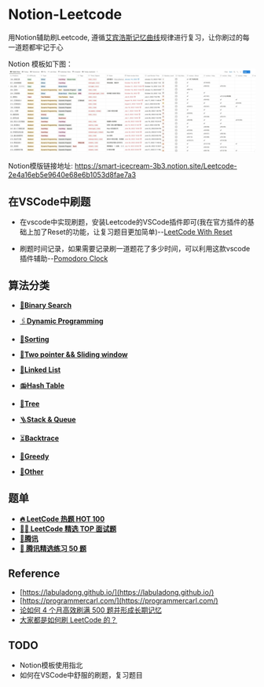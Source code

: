 # Notion-Leetcode

用Notion辅助刷Leetcode, 遵循[艾宾浩斯记忆曲线](https://zh.wikipedia.org/zh-cn/%E9%81%97%E5%BF%98%E6%9B%B2%E7%BA%BF#%E7%90%86%E8%AE%BA%E5%9F%BA%E7%A1%80)规律进行复习，让你刷过的每一道题都牢记于心

Notion 模板如下图：
![template](screenshots/template.jpg)

Notion模版链接地址: https://smart-icecream-3b3.notion.site/Leetcode-2e4a16eb5e9640e68e6b1053d8fae7a3

## 在VSCode中刷题

- 在vscode中实现刷题，安装Leetcode的VSCode插件即可(我在官方插件的基础上加了Reset的功能，让复习题目更加简单)--[LeetCode With Reset](https://marketplace.visualstudio.com/items?itemName=jackluson.leetcode-with-reset)

- 刷题时间记录，如果需要记录刷一道题花了多少时间，可以利用这款vscode插件辅助--[Pomodoro Clock](https://marketplace.visualstudio.com/items?itemName=jackluson.pomodoro-clock)


## 算法分类

- [🔎**Binary Search**](https://www.notion.so/Binary-Search-dfded3b6e0744c27bbff65d487c5e5e5)

- [🖇**Dynamic Programming**](https://www.notion.so/-Dynamic-Programming-9640e63504dc4fc3892321942303efb5)

- [🎹**Sorting**](https://www.notion.so/Sorting-4d82841b88714a09b850da240db6d16e)

- [🍭**Two pointer && Sliding window**](https://www.notion.so/Two-pointer-Sliding-window-5e05ad4dacbb45ce8dd97f3f63286df6)

- [🔗**Linked List**](https://www.notion.so/Linked-List-c256080869cf4906bd1ee908d3330b66)

- [📻**Hash Table**](https://www.notion.so/Hash-Table-8c373860568c462a8a0bb8c5f2e06288)

- [🌲**Tree**](https://www.notion.so/Tree-5e8ea47510204abab9fb1864f533947c)

- [🪜**Stack & Queue**](https://www.notion.so/Stack-Queue-7673569a1b914628b5d7eb01856854a4)

- [⏳**Backtrace**](https://www.notion.so/b4e2d283a9cf4a0da73c26e109e536d7)

- [🌅**Greedy**](https://www.notion.so/0b377892c8044e6bbd094df028743c57)

- [🧩**Other**](https://www.notion.so/Other-c6a95a1d97c74bf585ca927432ca3ce3)


## 题单

- **[🔥 LeetCode 热题 HOT 100](https://leetcode.cn/problem-list/2cktkvj/)**
- **[👨‍💻 LeetCode 精选 TOP 面试题](https://leetcode.cn/problem-list/2ckc81c/)**
- ****[🤖腾讯](https://leetcode.cn/leetbook/detail/tencent/)****
- **[🐧 腾讯精选练习 50 题](https://leetcode.cn/problem-list/ex0k24j/)**

## Reference

- [https://labuladong.github.io/](https://labuladong.github.io/)
- [https://programmercarl.com/](https://programmercarl.com/)
- [论如何 4 个月高效刷满 500 题并形成长期记忆](https://leetcode.cn/circle/discuss/jq9Zke/)
- [大家都是如何刷 LeetCode 的？](https://www.zhihu.com/question/280279208)


## TODO
- Notion模板使用指北
- 如何在VSCode中舒服的刷题，复习题目
